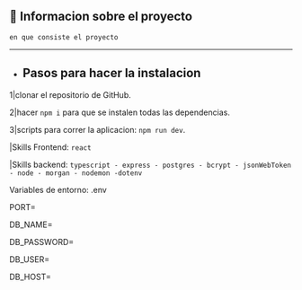 



## :book: Informacion sobre el proyecto 

`en que consiste el proyecto`
_____________________________________________________________________
- ## Pasos para hacer la instalacion
 
 1|clonar el repositorio de GitHub.
 
 2|hacer `npm i` para que se instalen todas las dependencias.
 
 3|scripts para correr la aplicacion: `npm run dev`.

  |Skills Frontend: `react`

  |Skills backend: `typescript - express - postgres - bcrypt - jsonWebToken - node - morgan - nodemon -dotenv`

 

Variables de entorno: .env

PORT=

DB_NAME=

DB_PASSWORD=

DB_USER=

DB_HOST=


